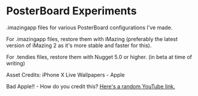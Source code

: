 # PosterBoard Experiments
.imazingapp files for various PosterBoard configurations I've made.

For .imazingapp files, restore them with iMazing (preferably the latest version of iMazing 2 as it's more stable and faster for this).

For .tendies files, restore them with Nugget 5.0 or higher. (in beta at time of writing)

Asset Credits:
iPhone X Live Wallpapers - Apple

Bad Apple!! - How do you credit this? [Here's a random YouTube link.](https://youtu.be/FtutLA63Cp8)

